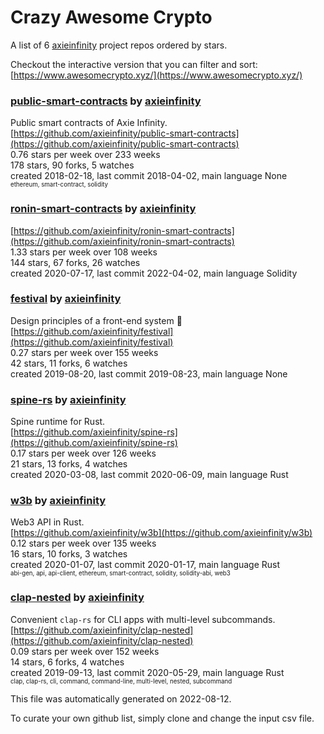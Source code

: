 # Crazy Awesome Crypto
A list of 6 [axieinfinity](https://github.com/axieinfinity) project repos ordered by stars.  

Checkout the interactive version that you can filter and sort: 
[https://www.awesomecrypto.xyz/](https://www.awesomecrypto.xyz/)  


### [public-smart-contracts](https://github.com/axieinfinity/public-smart-contracts) by [axieinfinity](https://github.com/axieinfinity)  
Public smart contracts of Axie Infinity.  
[https://github.com/axieinfinity/public-smart-contracts](https://github.com/axieinfinity/public-smart-contracts)  
0.76 stars per week over 233 weeks  
178 stars, 90 forks, 5 watches  
created 2018-02-18, last commit 2018-04-02, main language None  
<sub><sup>ethereum, smart-contract, solidity</sup></sub>


### [ronin-smart-contracts](https://github.com/axieinfinity/ronin-smart-contracts) by [axieinfinity](https://github.com/axieinfinity)  
  
[https://github.com/axieinfinity/ronin-smart-contracts](https://github.com/axieinfinity/ronin-smart-contracts)  
1.33 stars per week over 108 weeks  
144 stars, 67 forks, 26 watches  
created 2020-07-17, last commit 2022-04-02, main language Solidity  


### [festival](https://github.com/axieinfinity/festival) by [axieinfinity](https://github.com/axieinfinity)  
Design principles of a front-end system  🎉  
[https://github.com/axieinfinity/festival](https://github.com/axieinfinity/festival)  
0.27 stars per week over 155 weeks  
42 stars, 11 forks, 6 watches  
created 2019-08-20, last commit 2019-08-23, main language None  


### [spine-rs](https://github.com/axieinfinity/spine-rs) by [axieinfinity](https://github.com/axieinfinity)  
Spine runtime for Rust.  
[https://github.com/axieinfinity/spine-rs](https://github.com/axieinfinity/spine-rs)  
0.17 stars per week over 126 weeks  
21 stars, 13 forks, 4 watches  
created 2020-03-08, last commit 2020-06-09, main language Rust  


### [w3b](https://github.com/axieinfinity/w3b) by [axieinfinity](https://github.com/axieinfinity)  
Web3 API in Rust.  
[https://github.com/axieinfinity/w3b](https://github.com/axieinfinity/w3b)  
0.12 stars per week over 135 weeks  
16 stars, 10 forks, 3 watches  
created 2020-01-07, last commit 2020-01-17, main language Rust  
<sub><sup>abi-gen, api, api-client, ethereum, smart-contract, solidity, solidity-abi, web3</sup></sub>


### [clap-nested](https://github.com/axieinfinity/clap-nested) by [axieinfinity](https://github.com/axieinfinity)  
Convenient `clap-rs` for CLI apps with multi-level subcommands.  
[https://github.com/axieinfinity/clap-nested](https://github.com/axieinfinity/clap-nested)  
0.09 stars per week over 152 weeks  
14 stars, 6 forks, 4 watches  
created 2019-09-13, last commit 2020-05-29, main language Rust  
<sub><sup>clap, clap-rs, cli, command, command-line, multi-level, nested, subcommand</sup></sub>


This file was automatically generated on 2022-08-12.  

To curate your own github list, simply clone and change the input csv file.  
